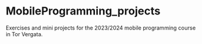 # MobileProgramming_projects
Exercises and mini projects for the 2023/2024 mobile programming course in Tor Vergata.
